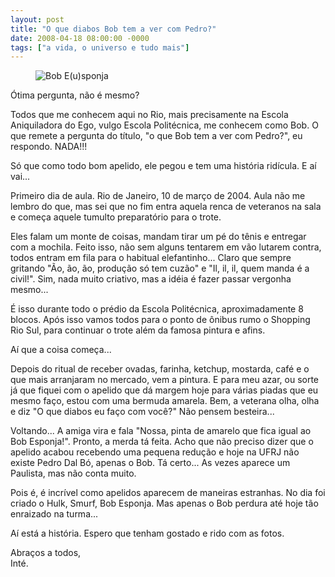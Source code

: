 ```yaml
---
layout: post
title: "O que diabos Bob tem a ver com Pedro?"
date: 2008-04-18 08:00:00 -0000
tags: ["a vida, o universo e tudo mais"]
---
```

<figure class="gallery-post-flutua">
<img src="{{ site.baseurl }}/assets/fotos/2008/04/Eu - Bob Esponja.bmp" alt="Bob E(u)sponja" title="foto minha no trote da UFRJ de Bob Esponja" >
</figure>
Ótima pergunta, não é mesmo?

Todos que me conhecem aqui no Rio, mais precisamente na Escola Aniquiladora do Ego, vulgo Escola Politécnica, me conhecem como Bob. O que remete a pergunta do título, "o que Bob tem a ver com Pedro?", eu respondo. NADA!!!

Só que como todo bom apelido, ele pegou e tem uma história ridícula. E aí vai...

Primeiro dia de aula. Rio de Janeiro, 10 de março de 2004. Aula não me lembro do que, mas sei que no fim entra aquela renca de veteranos na sala e começa aquele tumulto preparatório para o trote.

Eles falam um monte de coisas, mandam tirar um pé do tênis e entregar com a mochila. Feito isso, não sem alguns tentarem em vão lutarem contra, todos entram em fila para o habitual elefantinho... Claro que sempre gritando "Ão, ão, ão, produção só tem cuzão" e "Il, il, il, quem manda é a civil!". Sim, nada muito criativo, mas a idéia é fazer passar vergonha mesmo...

É isso durante todo o prédio da Escola Politécnica, aproximadamente 8 blocos. Após isso vamos todos para o ponto de ônibus rumo o Shopping Rio Sul, para continuar o trote além da famosa pintura e afins.

Aí que a coisa começa...

Depois do ritual de receber ovadas, farinha, ketchup, mostarda, café e o que mais arranjaram no mercado, vem a pintura. E para meu azar, ou sorte já que fiquei com o apelido que dá margem hoje para várias piadas que eu mesmo faço, estou com uma bermuda amarela. Bem, a veterana olha, olha e diz "O que diabos eu faço com você?" Não pensem besteira...

Voltando... A amiga vira e fala "Nossa, pinta de amarelo que fica igual ao Bob Esponja!". Pronto, a merda tá feita. Acho que não preciso dizer que o apelido acabou recebendo uma pequena redução e hoje na UFRJ não existe Pedro Dal Bó, apenas o Bob. Tá certo... As vezes aparece um Paulista, mas não conta muito.

Pois é, é incrível como apelidos aparecem de maneiras estranhas. No dia foi criado o Hulk, Smurf, Bob Esponja. Mas apenas o Bob perdura até hoje tão enraizado na turma...

Aí está a história. Espero que tenham gostado e rido com as fotos.

Abraços a todos,  
Inté.